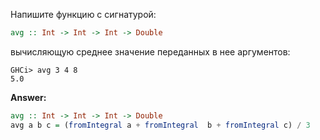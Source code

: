 Напишите функцию с сигнатурой:
```haskell
avg :: Int -> Int -> Int -> Double
```
вычисляющую среднее значение переданных в нее аргументов:
```
GHCi> avg 3 4 8
5.0
```

**Answer:**

```haskell
avg :: Int -> Int -> Int -> Double
avg a b c = (fromIntegral a + fromIntegral  b + fromIntegral c) / 3
```
